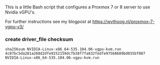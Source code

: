 This is a little Bash script that configures a Proxmox 7 or 8 server to use Nvidia vGPU's. 

For further instructions see my blogpost at https://wvthoog.nl/proxmox-7-vgpu-v3/

### create driver_file checksum

    sha256sum NVIDIA-Linux-x86_64-535.104.06-vgpu-kvm.run
    4c87bc5da281a268d2dfe9252159dcfb38f7fa832fedfe97568689bd035bf087  NVIDIA-Linux-x86_64-535.104.06-vgpu-kvm.run
